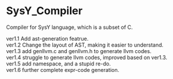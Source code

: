 # SysY_Compiler
Compiler for SysY language, which is a subset of C.

ver1.1 Add ast-generation featrue.  
ver1.2 Change the layout of AST, making it easier to understand.  
ver1.3 add genllvm.c and genllvm.h to generate llvm codes.  
ver1.4 struggle to generate llvm codes, improved based on ver1.3.  
ver1.5 add namespace, and a stupid re-do.  
ver1.6 further complete expr-code generation.  

